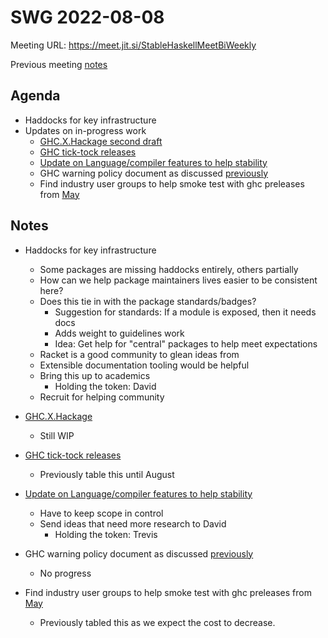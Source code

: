 SWG 2022-08-08
==============

Meeting URL: https://meet.jit.si/StableHaskellMeetBiWeekly

Previous meeting [notes](https://github.com/haskellfoundation/stability/blob/main/meetings/2022-07-25.md)

## Agenda
- Haddocks for key infrastructure
- Updates on in-progress work
  - [GHC.X.Hackage second draft](https://github.com/haskellfoundation/tech-proposals/pull/27)
  - [GHC tick-tock releases](https://github.com/haskellfoundation/tech-proposals/pull/34)
  - [Update on Language/compiler features to help stability](https://edit.smart-cactus.org/jeFTSfj9SRun6ywmj1Tqcw?view)
  - GHC warning policy document as discussed [previously](https://github.com/haskellfoundation/stability/blob/main/meetings/2022-05-30.md)
  - Find industry user groups to help smoke test with ghc preleases from [May](https://github.com/haskellfoundation/stability/blob/main/meetings/2022-05-30.md)


## Notes
- Haddocks for key infrastructure
    - Some packages are missing haddocks entirely, others partially
    - How can we help package maintainers lives easier to be consistent here?
    - Does this tie in with the package standards/badges?
        - Suggestion for standards: If a module is exposed, then it needs docs
        - Adds weight to guidelines work
        - Idea: Get help for "central" packages to help meet expectations
    - Racket is a good community to glean ideas from
    - Extensible documentation tooling would be helpful
    - Bring this up to academics
        - Holding the token: David
    - Recruit for helping community

- [GHC.X.Hackage](https://github.com/haskellfoundation/tech-proposals/pull/27)
    - Still WIP

- [GHC tick-tock releases](https://github.com/haskellfoundation/tech-proposals/pull/34)
  - Previously table this until August

- [Update on Language/compiler features to help stability](https://edit.smart-cactus.org/jeFTSfj9SRun6ywmj1Tqcw?view)
    - Have to keep scope in control
    - Send ideas that need more research to David
        - Holding the token: Trevis

- GHC warning policy document as discussed [previously](https://github.com/haskellfoundation/stability/blob/main/meetings/2022-05-30.md)
    - No progress

- Find industry user groups to help smoke test with ghc preleases from [May](https://github.com/haskellfoundation/stability/blob/main/meetings/2022-05-30.md)
  - Previously tabled this as we expect the cost to decrease.
